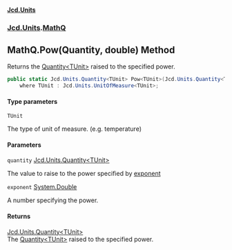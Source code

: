 #### [Jcd.Units](index.md 'index')
### [Jcd.Units](Jcd.Units.md 'Jcd.Units').[MathQ](MathQ.md 'Jcd.Units.MathQ')

## MathQ.Pow<TUnit>(Quantity<TUnit>, double) Method

Returns the [Quantity&lt;TUnit&gt;](Quantity_TUnit_.md 'Jcd.Units.Quantity<TUnit>') raised to the specified power.

```csharp
public static Jcd.Units.Quantity<TUnit> Pow<TUnit>(Jcd.Units.Quantity<TUnit> quantity, double exponent)
    where TUnit : Jcd.Units.UnitOfMeasure<TUnit>;
```
#### Type parameters

<a name='Jcd.Units.MathQ.Pow_TUnit_(Jcd.Units.Quantity_TUnit_,double).TUnit'></a>

`TUnit`

The type of unit of measure. (e.g. temperature)
#### Parameters

<a name='Jcd.Units.MathQ.Pow_TUnit_(Jcd.Units.Quantity_TUnit_,double).quantity'></a>

`quantity` [Jcd.Units.Quantity&lt;](Quantity_TUnit_.md 'Jcd.Units.Quantity<TUnit>')[TUnit](MathQ.Pow.hcoeYokIqZIPXFJOLkT24Q.md#Jcd.Units.MathQ.Pow_TUnit_(Jcd.Units.Quantity_TUnit_,double).TUnit 'Jcd.Units.MathQ.Pow<TUnit>(Jcd.Units.Quantity<TUnit>, double).TUnit')[&gt;](Quantity_TUnit_.md 'Jcd.Units.Quantity<TUnit>')

The value to raise to the power specified by [exponent](MathQ.Pow.hcoeYokIqZIPXFJOLkT24Q.md#Jcd.Units.MathQ.Pow_TUnit_(Jcd.Units.Quantity_TUnit_,double).exponent 'Jcd.Units.MathQ.Pow<TUnit>(Jcd.Units.Quantity<TUnit>, double).exponent')

<a name='Jcd.Units.MathQ.Pow_TUnit_(Jcd.Units.Quantity_TUnit_,double).exponent'></a>

`exponent` [System.Double](https://docs.microsoft.com/en-us/dotnet/api/System.Double 'System.Double')

A number specifying the power.

#### Returns
[Jcd.Units.Quantity&lt;](Quantity_TUnit_.md 'Jcd.Units.Quantity<TUnit>')[TUnit](MathQ.Pow.hcoeYokIqZIPXFJOLkT24Q.md#Jcd.Units.MathQ.Pow_TUnit_(Jcd.Units.Quantity_TUnit_,double).TUnit 'Jcd.Units.MathQ.Pow<TUnit>(Jcd.Units.Quantity<TUnit>, double).TUnit')[&gt;](Quantity_TUnit_.md 'Jcd.Units.Quantity<TUnit>')  
The [Quantity&lt;TUnit&gt;](Quantity_TUnit_.md 'Jcd.Units.Quantity<TUnit>') raised to the specified power.